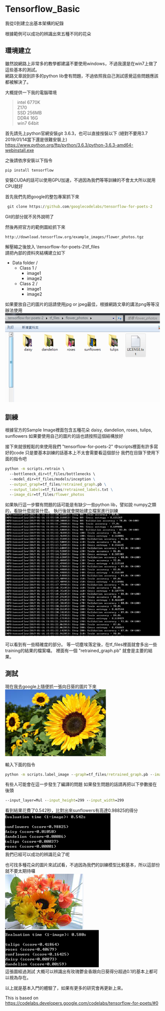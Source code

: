 # Tensorflow_Basic
我從0到建立出基本架構的紀錄

根據範例可以成功的辨識出來五種不同的花朵

## 環境建立
雖然說網路上非常多的教學都建議不要使用windows，不過我還是在win7上做了這些基本的測試。  
網路文章說到許多的python lib會有問題，不過依照我自己測試感覺這些問題應該都被解決了。  

大概提供一下我的電腦環境
>intel 6770K  
>Z170  
>SSD 256MB  
>DDR4 16G  
>win7 64bit  


首先請先上python官網安裝git 3.6.3，也可以直接按裝以下 (絕對不要用3.7 2019/01/14當下還是很難安裝上)  
<https://www.python.org/ftp/python/3.6.3/python-3.6.3-amd64-webinstall.exe>

之後請依序安裝以下指令
```
pip install tensorflow
```
安裝CUDA的話可以使用GPU加速，不過因為我們等等訓練的不會太大所以就用CPU就好  

首先我們先把google的整包專案抓下來
```cmd
 git clone https://github.com/googlecodelabs/tensorflow-for-poets-2
```
Git的部分就不另外說明了  

然後再把官方的範例圖給抓下來
```
http://download.tensorflow.org/example_images/flower_photos.tgz
```
解壓縮之後放入 \tensorflow-for-poets-2\tf_files  
請把內部的資料夾結構建立如下

* Data folder /  
    *  Class 1 /  
         * image1  
         * image2  
    * Class 2 /  
         * image1  
         * image2  

如果要放自己的圖片的話請使用jpg or jpeg最佳，根據網路文章的講法png等等沒辦法使用  
![data_images](_v_images/_data_image_1547621832_17218.png)


## 訓練
根據官方的Sample Image裡面包含五種花朵 daisy, dandelion, roses, tulips, sunflowers
如果要使用自己的圖片的話也請按照這個結構放好

接下來就很輕鬆的來使用我們 "tensorflow-for-poets-2" 中scripts裡面有許多寫好的code
只是要基本訓練的話基本上不太會需要看這個部分
我們在目錄下使用下面的指令吧

```cmd
python -m scripts.retrain \ 
  --bottleneck_dir=tf_files/bottlenecks \ 
  --model_dir=tf_files/models/inception \
  --output_graph=tf_files/retrained_graph.pb \
  --output_labels=tf_files/retrained_labels.txt \
  --image_dir=tf_files/flower_photos
```
如果執行這一步驟有問題的話可能是有缺少一些python lib，譬如說 numpy之類的，看缺什麼就裝什麼。
執行後就會開始建立檔案進行訓練  
![Train_accuracy](_v_images/_train_accu_1547625354_17182.png)

可以看到有一些精確度的部分。
等一切塵埃落定後，在tf_files裡面就會多出一些training的結果的檔案囉。
裡面有一個 "retrained_graph.pb" 就會是主要的結果。

## 測試
現在我去google上隨便抓一張向日葵的圖片下來  
![sun](_v_images/_sun_1547625558_30054.png)

輸入下面的指令
```cmd
python -m scripts.label_image --graph=tf_files/retrained_graph.pb --image=sun.jpeg
```
有些人可能會在這一步發生了編譯的問題
如果發生問題的話請再把以下參數接在後頭

```cmd
--input_layer=Mul --input_height=299 --input_width=299
```
看到結果花費了0.542秒，比對出來sunflowers有高達0.98825的得分  
![sun_result](_v_images/_sun_result_1547625859_6568.png)  
我們已經可以成功的辨識花朵了呢

也可找多種花朵的圖片來試試看，不過因為我們的訓練模型比較基本，所以這部份就不要太期待囉  
![multi](_v_images/_multi_1547626058_14918.png)
![multi_result](_v_images/_multi_resu_1547625996_18817.png)  
這張圖經過測試 大概可以辨識出有玫瑰鬱金香跟向日葵得分超過0.1的基本上都可以視為存在。

以上就是基本入門的體驗了，如果有更多的研究會再更新上來。

This is based on <https://codelabs.developers.google.com/codelabs/tensorflow-for-poets/#0>
